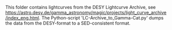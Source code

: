 This folder contains lightcurves from the DESY Lightcurve Archive, see https://astro.desy.de/gamma_astronomy/magic/projects/light_curve_archive/index_eng.html.
The Python-script 'LC-Archive_to_Gamma-Cat.py' dumps the data from the DESY-format to a SED-consistent format.
